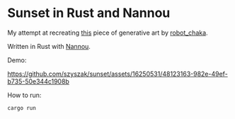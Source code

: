 # Sunset in Rust and Nannou

My attempt at recreating [this](https://www.instagram.com/p/Czb49g_tsY6/) piece of generative art by [robot_chaka](https://www.instagram.com/robot_chaka/).

Written in Rust with [Nannou](https://nannou.cc/).

Demo:

https://github.com/szyszak/sunset/assets/16250531/48123163-982e-49ef-b735-50e344c1908b

How to run:

```bash
cargo run
```
